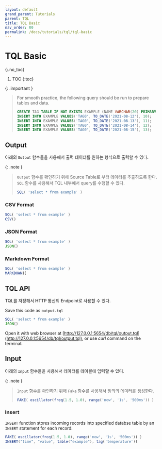 ```yaml
---
layout: default
grand_parent: Tutorials
parent: TQL
title: TQL Basic
nav_order: 00
permalink: /docs/tutorials/tql/tql-basic
---
```


# TQL Basic
{:.no_toc}

1. TOC
{:toc}

{: .important }
> For smooth practice, the following query should be run to prepare tables and data.
> ```sql
> CREATE TAG TABLE IF NOT EXISTS EXAMPLE (NAME VARCHAR(20) PRIMARY KEY, TIME DATETIME BASETIME, VALUE DOUBLE SUMMARIZED);
> INSERT INTO EXAMPLE VALUES('TAG0', TO_DATE('2021-08-12'), 10);
> INSERT INTO EXAMPLE VALUES('TAG0', TO_DATE('2021-08-13'), 11);
> INSERT INTO EXAMPLE VALUES('TAG0', TO_DATE('2021-08-14'), 12);
> INSERT INTO EXAMPLE VALUES('TAG0', TO_DATE('2021-08-15'), 13);
> ```
>

## Output

아래의 `Output` 함수들을 사용해서 출력 데이터를 원하는 형식으로 출력할 수 있다.

{: .note }
> `Output` 함수를 확인하기 위해 Source Table로 부터 데이터를 추출하도록 한다. <br/>
> `SQL` 함수를 사용해서 TQL 내부에서 query를 수행할 수 있다.
>
> ```js
> SQL( 'select * from example' )
> ```

### CSV Format

```js
SQL( 'select * from example' )
CSV()
```

### JSON Format

```js
SQL( 'select * from example' )
JSON()
```

### Markdown Format

```js
SQL( 'select * from example' )
MARKDOWN()
```

## TQL API
TQL를 저장해서 HTTP 통신의 Endpoint로 사용할 수 있다.

Save this code as `output.tql`

```js
SQL( 'select * from example' )
JSON()
```

Open it with web browser at [http://127.0.0.1:5654/db/tql/output.tql](http://127.0.0.1:5654/db/tql/output.tql), or use *curl* command on the terminal.

## Input

아래의 `Input` 함수들을 사용해서 데이터를 테이블에 입력할 수 있다.

{: .note }
> `Input` 함수를 확인하기 위해 `Fake` 함수를 사용해서 임의의 데이터를 생성한다.
>
> ```js
> FAKE( oscillator(freq(1.5, 1.0), range('now', '1s', '500ms')) )
> ```

### Insert

`INSERT` function stores incoming records into specified databse table by an `INSERT` statement for each record.

```js
FAKE( oscillator(freq(1.5, 1.0), range('now', '1s', '500ms')) )
INSERT("time", "value", table("example"), tag('temperature'))
```


